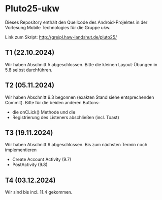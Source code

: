 # Pluto25-ukw

Dieses Repository enthält den Quellcode des Android-Projektes in der Vorlesung Mobile Technologies für die Gruppe ukw.

Link zum Skript: http://greipl.haw-landshut.de/pluto25/ 

## T1 (22.10.2024)
Wir haben Abschnitt 5 abgeschlossen. Bitte die kleinen Layout-Übungen in 5.8 selbst durchführen.

## T2 (05.11.2024)
Wir haben Abschnitt 9.3 begonnen (exakten Stand siehe entsprechenden Commit). Bitte für die beiden anderen Buttons:
- die onCLick() Methode und die 
- Registrierung des Listeners abschließen (incl. Toast)

## T3 (19.11.2024)
Wir haben Abschnitt 9 abgeschlossen. Bis zum nächsten Termin noch implementieren

- Create Account Activity (9.7)
- PostActivity (9.8)

## T4 (03.12.2024)
Wir sind bis incl. 11.4 gekommen.
